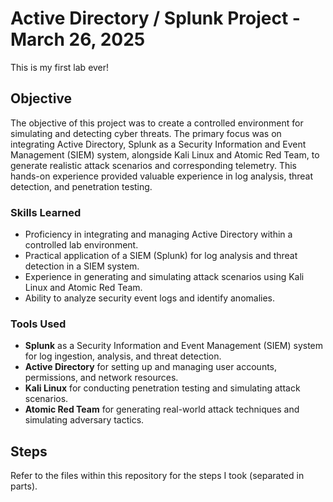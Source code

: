 # Active Directory / Splunk Project - March 26, 2025

This is my first lab ever!

## Objective

The objective of this project was to create a controlled environment for simulating and detecting cyber threats. The primary focus was on integrating Active Directory, Splunk as a Security Information and Event Management (SIEM) system, alongside Kali Linux and Atomic Red Team, to generate realistic attack scenarios and corresponding telemetry. This hands-on experience provided valuable experience in log analysis, threat detection, and penetration testing.

### Skills Learned

- Proficiency in integrating and managing Active Directory within a controlled lab environment.
- Practical application of a SIEM (Splunk) for log analysis and threat detection in a SIEM system.
- Experience in generating and simulating attack scenarios using Kali Linux and Atomic Red Team.
- Ability to analyze security event logs and identify anomalies.

### Tools Used

- **Splunk** as a Security Information and Event Management (SIEM) system for log ingestion, analysis, and threat detection.
- **Active Directory** for setting up and managing user accounts, permissions, and network resources.
- **Kali Linux** for conducting penetration testing and simulating attack scenarios.
- **Atomic Red Team** for generating real-world attack techniques and simulating adversary tactics.

## Steps
Refer to the files within this repository for the steps I took (separated in parts).
